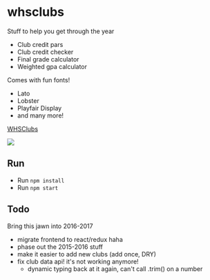 # whsclubs
Stuff to help you get through the year
- Club credit pars
- Club credit checker
- Final grade calculator
- Weighted gpa calculator

Comes with fun fonts!
- Lato
- Lobster
- Playfair Display
- and many more!


[WHSClubs](http://whsclubs.herokuapp.com)

<img src="https://i.imgur.com/pefKWwa.png">

## Run
* Run `npm install`
* Run `npm start`

## Todo
Bring this jawn into 2016-2017

- migrate frontend to react/redux haha
- phase out the 2015-2016 stuff
- make it easier to add new clubs (add once, DRY)
- fix club data api! it's not working anymore!
  - dynamic typing back at it again, can't call .trim() on a number